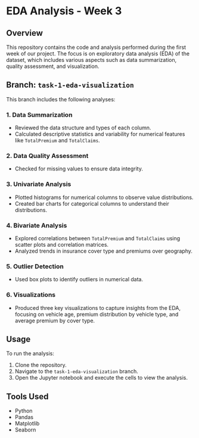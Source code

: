 # EDA Analysis - Week 3

## Overview
This repository contains the code and analysis performed during the first week of our project. The focus is on exploratory data analysis (EDA) of the dataset, which includes various aspects such as data summarization, quality assessment, and visualization.

## Branch: `task-1-eda-visualization`
This branch includes the following analyses:

### 1. Data Summarization
- Reviewed the data structure and types of each column.
- Calculated descriptive statistics and variability for numerical features like `TotalPremium` and `TotalClaims`.

### 2. Data Quality Assessment
- Checked for missing values to ensure data integrity.

### 3. Univariate Analysis
- Plotted histograms for numerical columns to observe value distributions.
- Created bar charts for categorical columns to understand their distributions.

### 4. Bivariate Analysis
- Explored correlations between `TotalPremium` and `TotalClaims` using scatter plots and correlation matrices.
- Analyzed trends in insurance cover type and premiums over geography.

### 5. Outlier Detection
- Used box plots to identify outliers in numerical data.

### 6. Visualizations
- Produced three key visualizations to capture insights from the EDA, focusing on vehicle age, premium distribution by vehicle type, and average premium by cover type.

## Usage
To run the analysis:
1. Clone the repository.
2. Navigate to the `task-1-eda-visualization` branch.
3. Open the Jupyter notebook and execute the cells to view the analysis.

## Tools Used
- Python
- Pandas
- Matplotlib
- Seaborn
